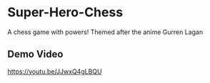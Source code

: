 # Super-Hero-Chess

A chess game with powers! Themed after the anime Gurren Lagan

## Demo Video

https://youtu.be/JJwxQ4gLBQU
